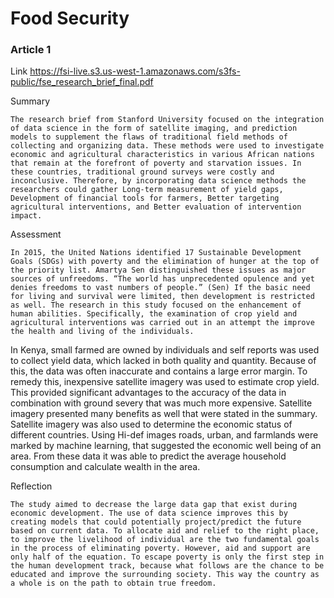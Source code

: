 # Food Security 

### Article 1 

Link https://fsi-live.s3.us-west-1.amazonaws.com/s3fs-public/fse_research_brief_final.pdf

Summary

	The research brief from Stanford University focused on the integration of data science in the form of satellite imaging, and prediction models to supplement the flaws of traditional field methods of collecting and organizing data. These methods were used to investigate economic and agricultural characteristics in various African nations that remain at the forefront of poverty and starvation issues. In these countries, traditional ground surveys were costly and inconclusive. Therefore, by incorporating data science methods the researchers could gather Long-term measurement of yield gaps, Development of financial tools for farmers, Better targeting agricultural interventions, and Better evaluation of intervention impact.

Assessment 

	In 2015, the United Nations identified 17 Sustainable Development Goals (SDGs) with poverty and the elimination of hunger at the top of the priority list. Amartya Sen distinguished these issues as major sources of unfreedoms. “The world has unprecedented opulence and yet denies freedoms to vast numbers of people.” (Sen) If the basic need for living and survival were limited, then development is restricted as well. The research in this study focused on the enhancement of human abilities. Specifically, the examination of crop yield and agricultural interventions was carried out in an attempt the improve the health and living of the individuals. 

  In Kenya, small farmed are owned by individuals and self reports was used to collect yield data, which lacked in both quality and quantity. Because of this, the data was often inaccurate and contains a large error margin. To remedy this, inexpensive satellite imagery was used to estimate crop yield. This provided significant advantages to the accuracy of the data in combination with ground severy that was much more expensive. Satellite imagery presented many benefits as well that were stated in the summary. Satellite imagery was also used to determine the economic status of different countries. Using Hi-def images roads, urban, and farmlands were marked by machine learning, that suggested the economic well being of an area. From these data it was able to predict the average household consumption and calculate wealth in the area. 

Reflection 

	The study aimed to decrease the large data gap that exist during economic development. The use of data science improves this by creating models that could potentially project/predict the future based on current data. To allocate aid and relief to the right place, to improve the livelihood of individual are the two fundamental goals in the process of eliminating poverty. However, aid and support are only half of the equation. To escape poverty is only the first step in the human development track, because what follows are the chance to be educated and improve the surrounding society. This way the country as a whole is on the path to obtain true freedom. 

